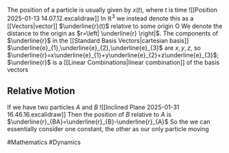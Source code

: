 The position of a particle is usually given by $x(t)$, where $t$ is time
![[Position 2025-01-13 14.07.12.excalidraw]]
In $\mathbb{R}^{3}$ we instead denote this as a [[Vectors|vector]] $\underline{r}(t)$ relative to some origin O
We denote the distance to the origin as $r=\left| \underline{r} \right|$. The components of $\underline{r}$ in the [[Standard Basis Vectors|cartesian basis]] $\underline{e}_{1},\underline{e}_{2},\underline{e}_{3}$ are $x,y,z$, so $\underline{r}=x\underline{e}_{1}+y\underline{e}_{2}+z\underline{e}_{3}$; $\underline{r}$ is a [[Linear Combinations|linear combination]] of the basis vectors
## Relative Motion
If we have two particles $A$ and $B$
![[Inclined Plane 2025-01-31 16.46.16.excalidraw]]
Then the position of $B$ relative to $A$ is $\underline{r}_{BA}=\underline{r}_{B}-\underline{r}_{A}$
So the we can essentially consider one constant, the other as our only particle moving

#Mathematics #Dynamics 